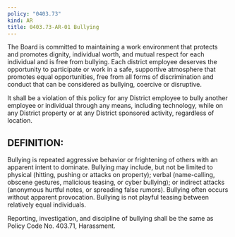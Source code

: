 ```yaml
---
policy: "0403.73"
kind: AR
title: 0403.73-AR-01 Bullying
---
```


The Board is committed to maintaining a work environment that protects and promotes dignity, individual worth, and mutual respect for each individual and is free from bullying. Each district employee deserves the opportunity to participate or work in a safe, supportive atmosphere that promotes equal opportunities, free from all forms of discrimination and conduct that can be considered as bullying, coercive or disruptive.

It shall be a violation of this policy for any District employee to bully another employee or individual through any means, including technology, while on any District property or at any District sponsored activity, regardless of location.

## DEFINITION:

Bullying is repeated aggressive behavior or frightening of others with an apparent intent to dominate. Bullying may include, but not be limited to physical (hitting, pushing or attacks on property); verbal (name-calling, obscene gestures, malicious teasing, or cyber bullying); or indirect attacks (anonymous hurtful notes, or spreading false rumors). Bullying often occurs without apparent provocation. Bullying is not playful teasing between relatively equal individuals.

Reporting, investigation, and discipline of bullying shall be the same as Policy Code No. 403.71, Harassment.

